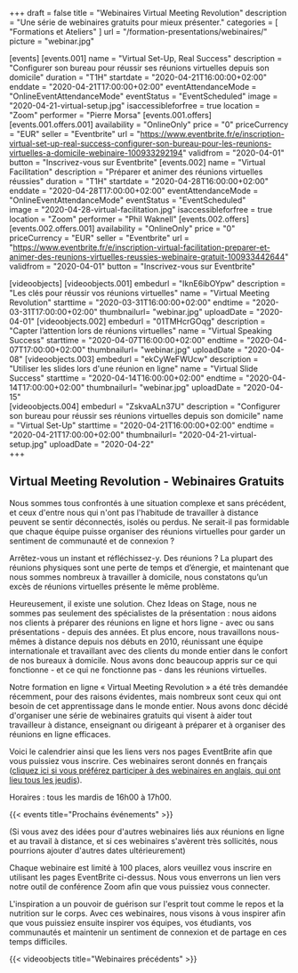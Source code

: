 +++
draft 			= false
title 			= "Webinaires Virtual Meeting Revolution"
description		= "Une série de webinaires gratuits pour mieux présenter."
categories		= [ "Formations et Ateliers" ]
url	 			= "/formation-presentations/webinaires/"
picture			= "webinar.jpg"

[events]
	[events.001]
		name		= "Virtual Set-Up, Real Success"
		description	= "Configurer son bureau pour réussir ses réunions virtuelles depuis son domicile"
		duration	= "T1H"
		startdate	= "2020-04-21T16:00:00+02:00"
		enddate		= "2020-04-21T17:00:00+02:00"
		eventAttendanceMode = "OnlineEventAttendanceMode"
		eventStatus	= "EventScheduled"
		image		= "2020-04-21-virtual-setup.jpg"
		isaccessibleforfree = true
		location		= "Zoom"
		performer	= "Pierre Morsa"
		[events.001.offers]
			[events.001.offers.001]
				availability = "OnlineOnly"
				price = "0"
				priceCurrency = "EUR"
				seller = "Eventbrite"
				url = "https://www.eventbrite.fr/e/inscription-virtual-set-up-real-success-configurer-son-bureau-pour-les-reunions-virtuelles-a-domicile-webinaire-100933292194"
				validfrom = "2020-04-01"
				button = "Inscrivez-vous sur Eventbrite"
	[events.002]
		name		= "Virtual Facilitation"
		description	= "Préparer et animer des réunions virtuelles réussies"
		duration	= "T1H"
		startdate	= "2020-04-28T16:00:00+02:00"
		enddate		= "2020-04-28T17:00:00+02:00"
		eventAttendanceMode = "OnlineEventAttendanceMode"
		eventStatus	= "EventScheduled"		
		image		= "2020-04-28-virtual-facilitation.jpg"
		isaccessibleforfree = true
		location		= "Zoom"
		performer	= "Phil Waknell"
		[events.002.offers]
			[events.002.offers.001]
				availability = "OnlineOnly"
				price = "0"
				priceCurrency = "EUR"
				seller = "Eventbrite"
				url = "https://www.eventbrite.fr/e/inscription-virtual-facilitation-preparer-et-animer-des-reunions-virtuelles-reussies-webinaire-gratuit-100933442644"
				validfrom = "2020-04-01"
				button = "Inscrivez-vous sur Eventbrite"
				
[videoobjects]
	[videoobjects.001]
		embedurl		= "IknE6ibOYpw"
		description	= "Les clés pour réussir vos réunions virtuelles"
		name		= "Virtual Meeting Revolution"
		starttime	= "2020-03-31T16:00:00+02:00"
		endtime		= "2020-03-31T17:00:00+02:00"
		thumbnailurl= "webinar.jpg"
		uploadDate	= "2020-04-01"
	[videoobjects.002]
		embedurl		= "01TMHcrGOqg"
		description	= "Capter l’attention lors de réunions virtuelles"
		name		= "Virtual Speaking Success"
		starttime	= "2020-04-07T16:00:00+02:00"
		endtime		= "2020-04-07T17:00:00+02:00"
		thumbnailurl= "webinar.jpg"
		uploadDate	= "2020-04-08"
	[videoobjects.003]
		embedurl		= "ekCyWeFWUcw"
		description	= "Utiliser les slides lors d'une réunion en ligne"
		name		= "Virtual Slide Success"
		starttime	= "2020-04-14T16:00:00+02:00"
		endtime		= "2020-04-14T17:00:00+02:00"
		thumbnailurl= "webinar.jpg"
		uploadDate	= "2020-04-15"	
	[videoobjects.004]
		embedurl		= "ZskvaALn37U"
		description	= "Configurer son bureau pour réussir ses réunions virtuelles depuis son domicile"
		name		= "Virtual Set-Up"
		starttime	= "2020-04-21T16:00:00+02:00"
		endtime		= "2020-04-21T17:00:00+02:00"
		thumbnailurl= "2020-04-21-virtual-setup.jpg"
		uploadDate	= "2020-04-22"	
+++

## Virtual Meeting Revolution - Webinaires Gratuits

Nous sommes tous confrontés à une situation complexe et sans précédent, et ceux d'entre nous qui n'ont pas l'habitude de travailler à distance peuvent se sentir déconnectés, isolés ou perdus. Ne serait-il pas formidable que chaque équipe puisse organiser des réunions virtuelles pour garder un sentiment de communauté et de connexion ?

Arrêtez-vous un instant et réfléchissez-y. Des réunions ? La plupart des réunions physiques sont une perte de temps et d’énergie, et maintenant que nous sommes nombreux à travailler à domicile, nous constatons qu’un excès de réunions virtuelles présente le même problème.

Heureusement, il existe une solution. Chez Ideas on Stage, nous ne sommes pas seulement des spécialistes de la présentation : nous aidons nos clients à préparer des réunions en ligne et hors ligne - avec ou sans présentations - depuis des années. Et plus encore, nous travaillons nous-mêmes à distance depuis nos débuts en 2010, réunissant une équipe internationale et travaillant avec des clients du monde entier dans le confort de nos bureaux à domicile. Nous avons donc beaucoup appris sur ce qui fonctionne - et ce qui ne fonctionne pas - dans les réunions virtuelles.

Notre formation en ligne « Virtual Meeting Revolution » a été très demandée récemment, pour des raisons évidentes, mais nombreux sont ceux qui ont besoin de cet apprentissage dans le monde entier. Nous avons donc décidé d'organiser une série de webinaires gratuits qui visent à aider tout travailleur à distance, enseignant ou dirigeant à préparer et à organiser des réunions en ligne efficaces.

Voici le calendrier ainsi que les liens vers nos pages EventBrite afin que vous puissiez vous inscrire. Ces webinaires seront donnés en français ([cliquez ici si vous préférez participer à des webinaires en anglais, qui ont lieu tous les jeudis](https://www.ideasonstage.com/presentations-training/webinars/)).

Horaires : tous les mardis de 16h00 à 17h00.

{{< events title="Prochains événements" >}}

(Si vous avez des idées pour d'autres webinaires liés aux réunions en ligne et au travail à distance, et si ces webinaires s'avèrent très sollicités, nous pourrions ajouter d'autres dates ultérieurement)

Chaque webinaire est limité à 100 places, alors veuillez vous inscrire en utilisant les pages EventBrite ci-dessus. Nous vous enverrons un lien vers notre outil de conférence Zoom afin que vous puissiez vous connecter.

L'inspiration a un pouvoir de guérison sur l'esprit tout comme le repos et la nutrition sur le corps. Avec ces webinaires, nous visons à vous inspirer afin que vous puissiez ensuite inspirer vos équipes, vos étudiants, vos communautés et maintenir un sentiment de connexion et de partage en ces temps difficiles.

{{< videoobjects title="Webinaires précédents" >}}
